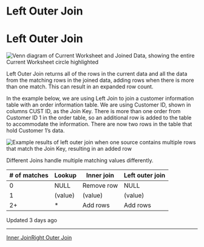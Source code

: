 # Left Outer Join

# Left Outer Join

![Venn diagram of Current Worksheet and Joined Data, showing the entire Current Worksheet circle highlighted](https://files.readme.io/c89c21a-Left_Outer_Join.png)

Left Outer Join returns all of the rows in the current data and all the data from the matching rows in the joined data, adding rows when there is more than one match. This can result in an expanded row count.

In the example below, we are using Left Join to join a customer information table with an order information table. We are using Customer ID, shown in columns CUST ID, as the Join Key. There is more than one order from Customer ID 1 in the order table, so an additional row is added to the table to accommodate the information. There are now two rows in the table that hold Customer 1’s data.

![Example results of left outer join when one source contains multiple rows that match the Join Key, resulting in an added row](https://files.readme.io/8c7d132-LOJ_table.png)

Different Joins handle multiple matching values differently.

| # of matches | Lookup | Inner join | Left outer join |
| --- | --- | --- | --- |
| 0 | NULL | Remove row | NULL |
| 1 | (value) | (value) | (value) |
| 2+ | \* | Add rows | Add rows |

Updated 3 days ago

---

[Inner Join](/docs/inner-join)[Right Outer Join](/docs/right-outer-join)